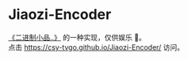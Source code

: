 # Jiaozi-Encoder
[《二进制小品..》](https://www.bilibili.com/video/BV1qc411z7TH/) 的一种实现，仅供娱乐 🤪。  
点击 https://csy-tvgo.github.io/Jiaozi-Encoder/ 访问。
